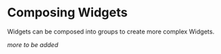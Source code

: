 # Composing Widgets

Widgets can be composed into groups to create more complex Widgets.

*more to be added*
